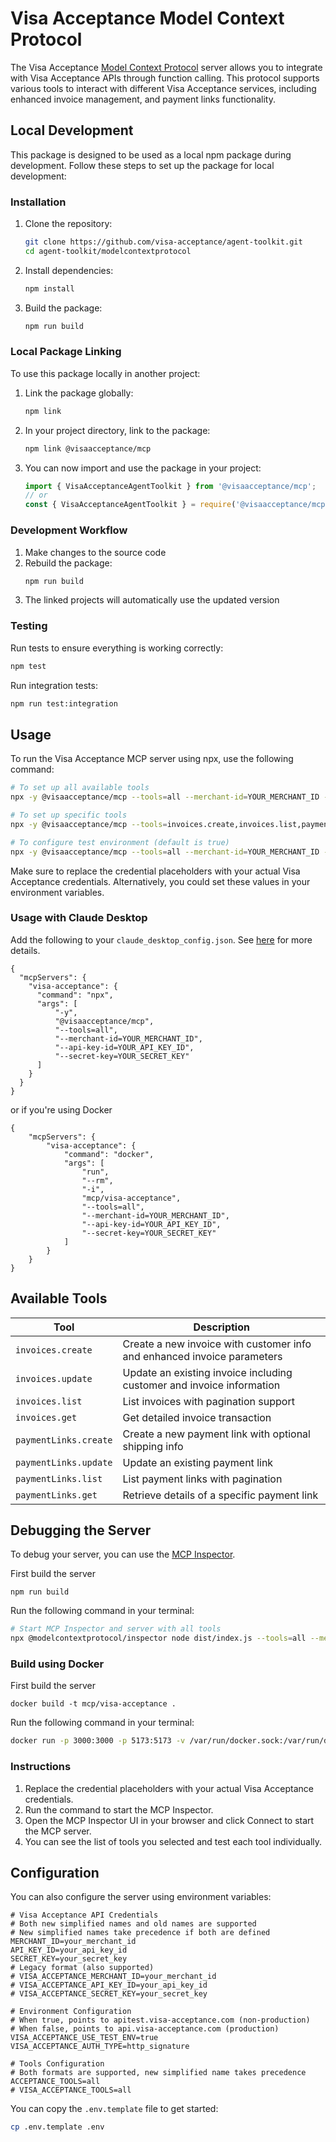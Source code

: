 # Visa Acceptance Model Context Protocol

The Visa Acceptance [Model Context Protocol](https://modelcontextprotocol.com/) server allows you to integrate with Visa Acceptance APIs through function calling. This protocol supports various tools to interact with different Visa Acceptance services, including enhanced invoice management, and payment links functionality.

## Local Development

This package is designed to be used as a local npm package during development. Follow these steps to set up the package for local development:

### Installation

1. Clone the repository:
   ```bash
   git clone https://github.com/visa-acceptance/agent-toolkit.git
   cd agent-toolkit/modelcontextprotocol
   ```

2. Install dependencies:
   ```bash
   npm install
   ```

3. Build the package:
   ```bash
   npm run build
   ```

### Local Package Linking

To use this package locally in another project:

1. Link the package globally:
   ```bash
   npm link
   ```

2. In your project directory, link to the package:
   ```bash
   npm link @visaacceptance/mcp
   ```

3. You can now import and use the package in your project:
   ```javascript
   import { VisaAcceptanceAgentToolkit } from '@visaacceptance/mcp';
   // or
   const { VisaAcceptanceAgentToolkit } = require('@visaacceptance/mcp');
   ```

### Development Workflow

1. Make changes to the source code
2. Rebuild the package:
   ```bash
   npm run build
   ```
3. The linked projects will automatically use the updated version

### Testing

Run tests to ensure everything is working correctly:
```bash
npm test
```

Run integration tests:
```bash
npm run test:integration
```

## Usage

To run the Visa Acceptance MCP server using npx, use the following command:

```bash
# To set up all available tools
npx -y @visaacceptance/mcp --tools=all --merchant-id=YOUR_MERCHANT_ID --api-key-id=YOUR_API_KEY_ID --secret-key=YOUR_SECRET_KEY

# To set up specific tools 
npx -y @visaacceptance/mcp --tools=invoices.create,invoices.list,paymentLinks.create,paymentLinks.list --merchant-id=YOUR_MERCHANT_ID --api-key-id=YOUR_API_KEY_ID --secret-key=YOUR_SECRET_KEY

# To configure test environment (default is true)
npx -y @visaacceptance/mcp --tools=all --merchant-id=YOUR_MERCHANT_ID --api-key-id=YOUR_API_KEY_ID --secret-key=YOUR_SECRET_KEY --use-test-env=true
```

Make sure to replace the credential placeholders with your actual Visa Acceptance credentials. Alternatively, you could set these values in your environment variables.

### Usage with Claude Desktop

Add the following to your `claude_desktop_config.json`. See [here](https://modelcontextprotocol.io/quickstart/user) for more details.

```
{
  "mcpServers": {
    "visa-acceptance": {
      "command": "npx",
      "args": [
          "-y",
          "@visaacceptance/mcp",
          "--tools=all",
          "--merchant-id=YOUR_MERCHANT_ID",
          "--api-key-id=YOUR_API_KEY_ID",
          "--secret-key=YOUR_SECRET_KEY"
      ]
    }
  }
}
```

or if you're using Docker

```
{
    "mcpServers": {
        "visa-acceptance": {
            "command": "docker",
            "args": [
                "run",
                "--rm",
                "-i",
                "mcp/visa-acceptance",
                "--tools=all",
                "--merchant-id=YOUR_MERCHANT_ID",
                "--api-key-id=YOUR_API_KEY_ID",
                "--secret-key=YOUR_SECRET_KEY"
            ]
        }
    }
}
```

## Available Tools

| Tool                    | Description                                                                |
| ----------------------- | -------------------------------------------------------------------------- |
| `invoices.create`       | Create a new invoice with customer info and enhanced invoice parameters    |
| `invoices.update`       | Update an existing invoice including customer and invoice information      |
| `invoices.list`         | List invoices with pagination support                                      |
| `invoices.get`          | Get detailed invoice transaction                                               |
| `paymentLinks.create`   | Create a new payment link with optional shipping info                      |
| `paymentLinks.update`   | Update an existing payment link                                            |
| `paymentLinks.list`     | List payment links with pagination                                         |
| `paymentLinks.get`      | Retrieve details of a specific payment link                                |

## Debugging the Server

To debug your server, you can use the [MCP Inspector](https://modelcontextprotocol.io/docs/tools/inspector).

First build the server

```
npm run build
```

Run the following command in your terminal:

```bash
# Start MCP Inspector and server with all tools
npx @modelcontextprotocol/inspector node dist/index.js --tools=all --merchant-id=YOUR_MERCHANT_ID --api-key-id=YOUR_API_KEY_ID --secret-key=YOUR_SECRET_KEY
```

### Build using Docker

First build the server

```
docker build -t mcp/visa-acceptance .
```

Run the following command in your terminal:

```bash
docker run -p 3000:3000 -p 5173:5173 -v /var/run/docker.sock:/var/run/docker.sock mcp/inspector docker run --rm -i mcp/visa-acceptance --tools=all --merchant-id=YOUR_MERCHANT_ID --api-key-id=YOUR_API_KEY_ID --secret-key=YOUR_SECRET_KEY
```

### Instructions

1. Replace the credential placeholders with your actual Visa Acceptance credentials.
2. Run the command to start the MCP Inspector.
3. Open the MCP Inspector UI in your browser and click Connect to start the MCP server.
4. You can see the list of tools you selected and test each tool individually.

## Configuration

You can also configure the server using environment variables:

```
# Visa Acceptance API Credentials
# Both new simplified names and old names are supported
# New simplified names take precedence if both are defined
MERCHANT_ID=your_merchant_id
API_KEY_ID=your_api_key_id
SECRET_KEY=your_secret_key
# Legacy format (also supported)
# VISA_ACCEPTANCE_MERCHANT_ID=your_merchant_id
# VISA_ACCEPTANCE_API_KEY_ID=your_api_key_id
# VISA_ACCEPTANCE_SECRET_KEY=your_secret_key

# Environment Configuration
# When true, points to apitest.visa-acceptance.com (non-production)
# When false, points to api.visa-acceptance.com (production)
VISA_ACCEPTANCE_USE_TEST_ENV=true
VISA_ACCEPTANCE_AUTH_TYPE=http_signature

# Tools Configuration
# Both formats are supported, new simplified name takes precedence
ACCEPTANCE_TOOLS=all
# VISA_ACCEPTANCE_TOOLS=all
```

You can copy the `.env.template` file to get started:

```bash
cp .env.template .env
```